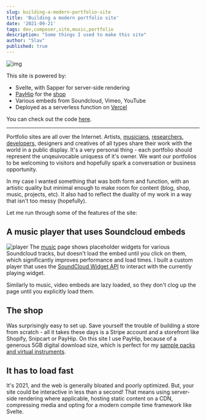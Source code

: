 ```yaml
---
slug: building-a-modern-portfolio-site
title: 'Building a modern portfolio site'
date: '2021-09-21'
tags: dev,composer,site,music,portfolio
description: "Some things I used to make this site"
author: "Slav"
published: true
---
```


![img](/post-media/building-a-modern-portfolio-site/photo.jpg)

This site is powered by:
- Svelte, with Sapper for server-side rendering
- [PayHip](https://payhip.com) for the [shop](/shop)
- Various embeds from Soundcloud, Vimeo, YouTube
- Deployed as a serverless function on [Vercel](https://vercel.com)

You can check out the code [here](https://github.com/basharovV/website).

---

Portfolio sites are all over the Internet. Artists, [musicians](https://olafurarnalds.com/), [researchers](https://andymatuschak.org/), [developers](https://peterthaleikis.com/), designers and creatives of all types share their work with the world in a public display. It's a very personal thing - each portfolio should represent the unqeuivocable uniquess of it's owner. We want our portfolios to be welcoming to visitors and hopefully spark a conversation or business opportunity. 



In my case I wanted something that was both form and function, with an artistic quality but minimal enough to make room for content (blog, shop, music, projects, etc). It also had to reflect the duality of my work in a way that isn't too messy (hopefully).
<br>

Let me run through some of the features of the site: 

## A music player that uses Soundcloud embeds
![player](/post-media/building-a-modern-portfolio-site/player.jpg)
The [music](/music) page shows placeholder widgets for various Soundcloud tracks,  but doesn't load the embed until you click on them, which significantly improves performance and load times. I built a custom player that uses the [SoundCloud Widget API](https://developers.soundcloud.com/docs/api/html5-widget#methods) to interact with the currently playing widget. 

Similarly to music, video embeds are lazy loaded, so they don't clog up the page until you explicitly load them. 

## The shop
Was surprisingly easy to set up. Save yourself the trouble of building a store from scratch - all it takes these days is a Stripe account and a storefront like Shopify, Snipcart or PayHip. On this site I use PayHip, because of a generous 5GB digital download size, which is perfect for my [sample packs and virtual instruments](/shop). 


## It has to load fast
It's 2021, and the web is generally bloated and poorly optimized. But, your site could be interactive in less than a second! That means using server-side rendering where applicable, hosting static content on a CDN, compressing media and opting for a modern compile time framework like Svelte. 